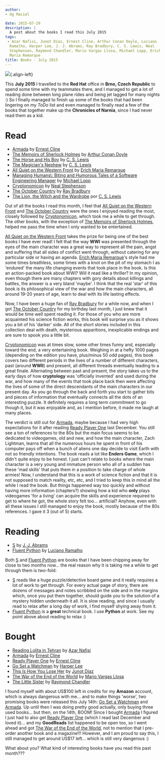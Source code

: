 ```yaml
---
author:
- Og Maciel

date: 2015-07-29
description: |
  A post about the books I read this July 2015
tags:
 - Azar Nafisi, Junot Díaz, Ernest Cline, Arthur Conan Doyle, Luciano
  Ramalho, Harper Lee, J. J. Abrams, Ray Bradbury, C. S. Lewis, Neal
  Stephenson, Raymond Chandler, Mario Vargas Llosa, Michael Lopp, Erich
  Maria Remarque
title: Books - July 2015
---
```


![](https://omaciel.fedorapeople.org/book_review.png){.align-left}

This **July 2015** I travelled to the **Red Hat** office in **Brno,
Czech Republic** to spend some time with my teammates there, and I
managed to get a lot of reading done between long plane rides and being
jet lagged for many nights :) So I finally managed to finish up some of
the books that had been lingering on my *ToDo* list and even managed to
finally read a few of the books that together make up the **Chronicles
of Narnia**, since I had never read them as a kid.

# Read

-   [Armada](https://www.goodreads.com/search?utf8=%E2%9C%93&query=Armada)
    by [Ernest
    Cline](https://www.goodreads.com/search?utf8=%E2%9C%93&query=Ernest+Cline)
-   [The Memoirs of Sherlock
    Holmes](https://www.goodreads.com/search?utf8=%E2%9C%93&query=The+Memoirs+of+Sherlock+Holmes)
    by [Arthur Conan
    Doyle](https://www.goodreads.com/search?utf8=%E2%9C%93&query=Arthur+Conan+Doyle)
-   [The Horse and His
    Boy](https://www.goodreads.com/search?utf8=%E2%9C%93&query=The+Horse+and+His+Boy)
    by [C. S.
    Lewis](https://www.goodreads.com/search?utf8=%E2%9C%93&query=C.+S.+Lewis)
-   [The Magician\'s
    Nephew](https://www.goodreads.com/search?utf8=%E2%9C%93&query=The+Magician's+Nephew)
    by [C. S.
    Lewis](https://www.goodreads.com/search?utf8=%E2%9C%93&query=C.+S.+Lewis)
-   [All Quiet on the Western
    Front](https://www.goodreads.com/search?utf8=%E2%9C%93&query=All+Quiet+on+the+Western+Front)
    by [Erich Maria
    Remarque](https://www.goodreads.com/search?utf8=%E2%9C%93&query=Erich+Maria+Remarque)
-   [Managing Humans\\: Biting and Humorous Tales of a Software
    Engineering Manager]() by [Michael
    Lopp](https://www.goodreads.com/search?utf8=%E2%9C%93&query=Michael+Lopp)
-   [Cryptonomicon](https://www.goodreads.com/search?utf8=%E2%9C%93&query=Cryptonomicon)
    by [Neal
    Stephenson](https://www.goodreads.com/search?utf8=%E2%9C%93&query=Neal+Stephenson)
-   [The October
    Country](https://www.goodreads.com/search?utf8=%E2%9C%93&query=The+October+Country)
    by [Ray
    Bradbury](https://www.goodreads.com/search?utf8=%E2%9C%93&query=Ray+Bradbury)
-   [The Lion, the Witch and the
    Wardrobe](https://www.goodreads.com/search?utf8=%E2%9C%93&query=The+Lion,+the+Witch+and+the+Wardrobe)
    por [C. S.
    Lewis](https://www.goodreads.com/search?utf8=%E2%9C%93&query=C.+S.+Lewis)

Out of all the books I read this month, I feel that [All Quiet on the
Western
Front](https://www.goodreads.com/search?utf8=%E2%9C%93&query=All+Quiet+on+the+Western+Front)
and [The October
Country](https://www.goodreads.com/search?utf8=%E2%9C%93&query=The+October+Country)
were the ones I enjoyed reading the most, closely followed by
[Cryptonomicon](https://www.goodreads.com/search?utf8=%E2%9C%93&query=Cryptonomicon),
which took me a while to get through. The other books, with the
exception of [The Memoirs of Sherlock
Holmes](https://www.goodreads.com/search?utf8=%E2%9C%93&query=The+Memoirs+of+Sherlock+Holmes),
helped me pass the time when I only wanted to be entertained.

[All Quiet on the Western
Front](https://www.goodreads.com/search?utf8=%E2%9C%93&query=All+Quiet+on+the+Western+Front)
takes the prize for being one of the best books I have ever read! I felt
that the way **WWI** was presented through the eyes of the main
character was a great way to represent all the pain, angst and suffering
that all sides of conflict went through, without catering for any
particular side or having an agenda. [Erich Maria
Remarque](https://www.goodreads.com/search?utf8=%E2%9C%93&query=Erich+Maria+Remarque)\'s
style had me some times breathless, some times with a knot on the pit of
my stomach I as \'endured\' the many life changing events that took
place in the book. Is this an action-packed book about WWI? Will it read
like a thriller? In my opinion, even though there are many chapters with
gory details about killings and battles, the answer is a very bland
\'maybe\'. I think that the real \'star\' of this book is its
philosophical view of the war and how the main characters, all around
19-20 years of age, learn to deal with its life lasting effects.

Now, I have been a huge fan of [Ray
Bradbury](https://www.goodreads.com/search?utf8=%E2%9C%93&query=Ray+Bradbury)
for a while now, and when I got [The October
Country](https://www.goodreads.com/search?utf8=%E2%9C%93&query=The+October+Country)
for my birthday last month, I just knew that it would be time well spent
reading it. For those of you who are more acquainted his science fiction
works, this book will surprise you as it shows you a bit of his
\'darker\' side. All of the short stories included in this collection
deal with death, mysterious apparitions, inexplicable endings and are
sure to spook you a little bit.

[Cryptonomicon](https://www.goodreads.com/search?utf8=%E2%9C%93&query=Cryptonomicon)
was at times slow, some other times funny and, especially toward the
end, a very entertaining book. Weighing in at a hefty 1000 pages
(depending on the edition you have, plus/minus 50 odd pages), this book
covers two different periods in the lives of a number of different
characters, past (around **WWII**) and present, all different threads
eventually leading to a great finale. Alternating between past and
present, the story takes us to the early days of how **cryptology** was
\'officially invented\' and used during the war, and how many of the
events that took place back then were affecting the lives of some of the
direct descendants of the main characters in our present day. As you go
through the back and forth you start to gather bits and pieces of
information that eventually connects all the dots of an interesting
puzzle. It definitely requires a long term commitment to go though it,
but it was enjoyable and, as I mention before, it made me laugh at many
places.

The verdict is still out for
[Armada](https://www.goodreads.com/search?utf8=%E2%9C%93&query=Armada),
maybe because I had very high expectations for it after reading [Ready
Player
One](https://www.goodreads.com/search?utf8=%E2%9C%93&query=Ready+Player+One)
last December. You still see a ton of references to the 80s but the main
focus seems to be dedicated to videogames, old and new, and how the main
character, Zach Lightman, learns that all the numerous hours he spent in
front of his computer pays off when a bunch of aliens one day decide to
visit Earth with not so friendly intentions. The book reads a lot like
**Enders Game**, which I didn\'t quite enjoy to be honest. I just can\'t
relate to books where the main character is a very young and immature
person who all of a sudden has these \'mad skills\' that puts them in a
position to take charge of whole armies! Now, I understand that this is
a work of science fiction and that it is not supposed to match reality,
etc, etc, and I tried to keep this in mind all the while I read the
book. But things happened way too quickly and without having more
information (chapters?) showing how a kid who **only** plays videogames
\'for a living\' can acquire the skills and experience required to get
to where he got, the whole story felt too\... artificial? Anyhow, even
with all these issues I still managed to enjoy the book, mostly because
of the 80s references. I gave it 3 (out of 5) starts.

# Reading

-   [S](https://www.goodreads.com/search?utf8=%E2%9C%93&query=S) by
    [J. J.
    Abrams](https://www.goodreads.com/search?utf8=%E2%9C%93&query=J.+J.+Abrams)
-   [Fluent
    Python](https://www.goodreads.com/search?utf8=%E2%9C%93&query=Fluent+Python)
    by [Luciano
    Ramalho](https://www.goodreads.com/search?utf8=%E2%9C%93&query=Luciano+Ramalho)

Both [S](https://www.goodreads.com/search?utf8=%E2%9C%93&query=S) and
[Fluent
Python](https://www.goodreads.com/search?utf8=%E2%9C%93&query=Fluent+Python)
are books that I have been chipping away for close to two months now\...
the real reason why it is taking me a while to get through them is
two-fold:

-   [S](https://www.goodreads.com/search?utf8=%E2%9C%93&query=S) reads
    like a huge puzzle/detective board game and it really requires a lot
    of work to get through. For every actual page of story, there are
    dozens of messages and notes scribbled on the side and in the
    margins which, once you put them together, should guide you to the
    solution of a mystery hidden underneath it all. It is slow reading,
    and since I usually read to relax after a long day of work, I find
    myself shying away from it.
-   [Fluent
    Python](https://www.goodreads.com/search?utf8=%E2%9C%93&query=Fluent+Python)
    is a **great** technical book. I use **Python** at work. See my
    point above about reading to relax :)

# Bought

-   [Reading Lolita in
    Tehran](https://www.goodreads.com/search?utf8=%E2%9C%93&query=Reading+Lolita+in+Tehran)
    by [Azar
    Nafisi](https://www.goodreads.com/search?utf8=%E2%9C%93&query=Azar+Nafisi)
-   [Armada](https://www.goodreads.com/search?utf8=%E2%9C%93&query=Armada)
    by [Ernest
    Cline](https://www.goodreads.com/search?utf8=%E2%9C%93&query=Ernest+Cline)
-   [Ready Player
    One](https://www.goodreads.com/search?utf8=%E2%9C%93&query=Ready+Player+One)
    by [Ernest
    Cline](https://www.goodreads.com/search?utf8=%E2%9C%93&query=Ernest+Cline)
-   [Go Set a
    Watchman](https://www.goodreads.com/search?utf8=%E2%9C%93&query=Go+Set+a+Watchman)
    by [Harper
    Lee](https://www.goodreads.com/search?utf8=%E2%9C%93&query=Harper+Lee)
-   [This Is How You Lose
    Her](https://www.goodreads.com/search?utf8=%E2%9C%93&query=This+Is+How+You+Lose+Her)
    by [Junot
    Díaz](https://www.goodreads.com/search?utf8=%E2%9C%93&query=Junot+Díaz)
-   [The War of the End of the
    World](https://www.goodreads.com/search?utf8=%E2%9C%93&query=The+War+of+the+End+of+the+World)
    by [Mario Vargas
    Llosa](https://www.goodreads.com/search?utf8=%E2%9C%93&query=Mario+Vargas+Llosa)
-   [The Little
    Sister](https://www.goodreads.com/search?utf8=%E2%9C%93&query=The+Little+Sister)
    by [Raymond
    Chandler](https://www.goodreads.com/search?utf8=%E2%9C%93&query=Raymond+Chandler)

I found myself with about US\$100 left in credits for my **Amazon**
account, which is always dangerous with me\... and to make things
\'worse\', two promising books were released this July 14th: [Go Set a
Watchman](https://www.goodreads.com/search?utf8=%E2%9C%93&query=Go+Set+a+Watchman)
and
[Armada](https://www.goodreads.com/search?utf8=%E2%9C%93&query=Armada).
Up until then I was doing pretty good actually, only buying three used
books\... but then, on the 14th, BOOM! Since I bought
[Armada](https://www.goodreads.com/search?utf8=%E2%9C%93&query=Armada) I
figured I just had to also get [Ready Player
One](https://www.goodreads.com/search?utf8=%E2%9C%93&query=Ready+Player+One)
(which I read last December and loved it)\... and my **GoodReads** list
happened to be open too, so I went ahead and got [The War of the End of
the
World](https://www.goodreads.com/search?utf8=%E2%9C%93&query=The+War+of+the+End+of+the+World),
not to mention that I pre-order another book and a magazine!!! However,
and I am proud to say this, I still managed to get around US\$17
left\... which is still very dangerous :)

What about you? What kind of interesting books have you read this past
month???
